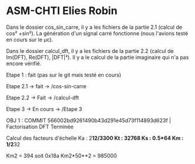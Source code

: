 # ASM-CHTI Elies Robin

Dans le dossier cos_sin_carre, il y  a les fichiers de la partie 2.1 (calcul de cos² +sin²). La génération d'un signal carré fonctionne (nous l'avions testé en cours sur le µc).

Dans le dossier calcul_dft, il y a les fichiers de la partie 2.2 (calcul de Im(DFT), Re(DFT), |DFT|²). Il y a le calcul de la partie imaginaire qui n'a pas encore vérifié.

Etape 1 : fait (pas sur le git mais testé en cours)

Etape 2.1 -> fait -> /cos-sin-carre

Etape 2.2 -> Fait -> /calcul-dft

Etape 3 -> En cours -> /Etape 3

OBJ 1 : COMMIT 566002bd9261490b43d291e45d73f114893d623f | Factorisation DFT Terminée

Calcul des facteurs d'échelle
Ka : 2**12/3300
Kt : 32768
Ks : 0.5*64
Km : 1/2**32

Km2 = 394 soit 0x18a
Km2*50**2 = 985000